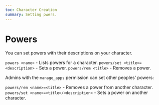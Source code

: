 ```yaml
---
toc: Character Creation
summary: Setting pwers.
---
```


# Powers

You can set powers with their descriptions on your character.

`powers <name>` - Lists powers for a character.
`powers/set <title>=<description>` - Sets a power.
`powers/rem <title>` - Removes a power.

Admins with the `manage_apps` permission can set other peoples' powers:

`powers/rem <name>=<title>` - Removes a power from another character.
`powers/set <name>=<title>/<description>` - Sets a power on another character.